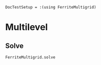 ```@meta
DocTestSetup = :(using FerriteMultigrid)
```

# Multilevel

## Solve

```@docs
FerriteMultigrid.solve
```
